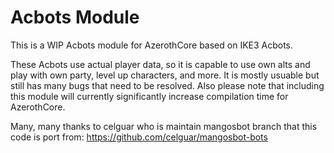 # Acbots Module

This is a WIP Acbots module for AzerothCore based on IKE3 Acbots.

These Acbots use actual player data, so it is capable to use own alts and play with own party, level up characters, and more. It is mostly usuable but still has many bugs that need to be resolved. Also please note that including this module will currently significantly increase compilation time for AzerothCore.

Many, many thanks to celguar who is maintain mangosbot branch that this code is port from: https://github.com/celguar/mangosbot-bots
